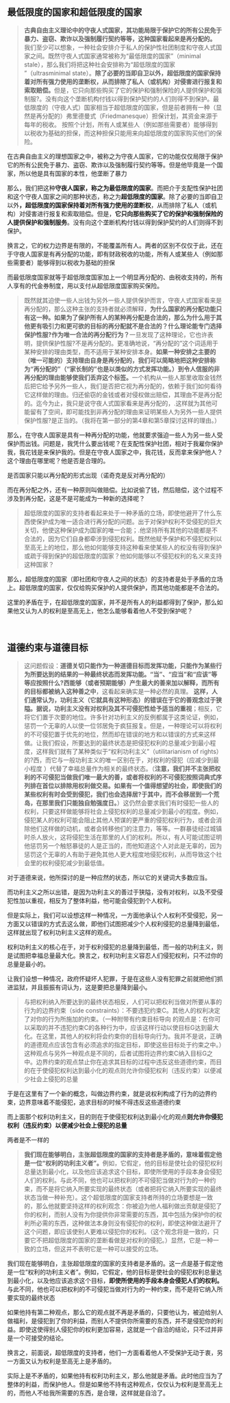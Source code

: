 <h2>最低限度的国家和超低限度的国家</h2><blockquote data-pid="ccR2ONB-"><b>古典自由主义理论中的守夜人式国家，其功能局限于保护它的所有公民免于暴力、盗窃、欺诈以及强制履行契约等等，这种国家看起来是再分配的。 </b>我们至少可以想象，一种社会安排介于私人的保护性社团制度和守夜人式国家之间。既然守夜人式国家通常被称为“最低限度的国家”（minimal stale），那么我们将把这种社会安排称为“超低限度的国家 ”（ultrasminimal state）。<b>除了必要的当即自卫以外，超低限度的国家保持着对所有强力使用的垄断权，从而排除了私人（或机构）对侵害进行报复和索取赔偿。</b>但是，它只向那些购买了它的保护和强制保险的人提供保护和强制服?。没有向这个垄断机构付钱以得到保护契约的人们则得不到保护。最低限度的（守夜人式）国家相当于超低限度的国家，但是前者拥有一种（显然是再分配的）弗里德曼式（Friedmanesque）担保计划，其资金来源于每年的税收。 按照个计划，所有人或某些人（例如那些需要者）能够得到以税收为基础的担保，而这种担保只能用来向超低限度的国家购买他们的保险。</blockquote><p data-pid="5BlsA6bB">在古典自由主义的理想国家之中，被称之为守夜人国家，它的功能仅仅局限于保护它的所有公民免于暴力、盗窃、欺诈以及强制履行契约等等。但是他毕竟是一个国家，所以他是具有国家的本性，他垄断了暴力</p><p data-pid="Xr-FpyGH">那么，我们把这种<b>守夜人国家，称之为最低限度的国家</b>。而把介于支配性保护社团和这个守夜人国家之间的那种状态，称之为<b>超低限度的国家</b>。除了必要的当即自卫以外<b>，超低限度的国家保持着对所有强力使用的垄断权</b>，从而排除了私人（或机构）对侵害进行报复和索取赔偿。但是，<b>它只向那些购买了它的保护和强制保险的人提供保护和强制服务</b>。没有向这个垄断机构付钱以得到保护契约的人们则得不到保护。</p><p data-pid="mIgrxa94">换言之，它的权力边界是有限的，不能覆盖所有人。两者的区别不仅仅于此，还在于守夜人国家是有再分配的功能，即有财政税收的功能，所有人或某些人（例如那些需要者）能够得到以税收为基础的担保</p><p data-pid="z8Uain_Y">而最低限度国家就等于超低限度国家加上一个明显再分配的、由税收支持的，所有人享有的代金券制度，用以支付从超低限度国家购买保险。</p><blockquote data-pid="V9pFh0mi">既然就其迫使一些人出钱为另外一些人提供保护而言，守夜人式国家看来是再分配的，那么这种主张的支持者就必须解释，<b>为什么国家的再分配功能只有这一种。如果为了保护所有人的某种再分配是合法的，那么为什么用于其他更有吸引力和更可欲的目标的再分配就不是合法的？什么理论能专门选择保护性服?作为唯一合法的再分配行为？</b>一旦发现了这种理论，它也许表明，提供保护性服?不是再分配的。更准确地说，“再分配的”这个词适用于某种安排的理由类型，而不适用于某种安排本身。<b>如果一种安排之主要的（唯一可能的）支持理由自身是再分配的，我们可以简略地把这种安排称为“再分配的”（“家长制的”也是以类似的方式发挥功能。）到令人信服的非再分配的理由能够使我们丢弃这个标签。</b>一个机构从一些人那里收取金钱然后把它给予另外一些人，我们是否把它视为再分配的，依赖于我们如何看待它这样做的理由。归还偷窃的金钱或者对侵权做出赔偿，其理由不是再分配的。迄今为止，我只是说守夜人式国家看来是再分配的，.这样就为其他可能留有了空间，即可能找到非再分配的理由来证明某些人为另外一些人提供保护性服?是正当的。（我将在第一部分的第4章和第5章探讨这样的理由。）</blockquote><p data-pid="b_hKaLYe">那么，在守夜人国家是具有一种再分配的功能，他就要求强迫一些人为另一些人受保护而出钱。问题是，我凭什么要出钱呢？在支配性保护社团，相对于我雇你保护我，我花钱是来保护我的。但是在守夜人国家之中，我花钱，反而拿来保护他人？这个理由在哪里呢？他是否是合理的。</p><p data-pid="qHLVTBOX">是否国家只能以再分配的形式出现（诺奇克是反对再分配的）</p><p data-pid="APw_Fh7i">而在再分配之外，还有一种原则叫做赔偿。比如说偷了钱，然后赔偿，这个过程不涉及到再分配，这是不是可能成为一种新的选择呢？</p><blockquote data-pid="q0bC9sY_">超低限度的国家的支持者看起来处于一种矛盾的立场，即使他避开了什么东西使保护成为唯一适合进行再分配的问题。出于对保护权利不受侵犯的巨大关切，他使这种保护成为国家的唯一合能；.他坚持所有其他的功能都是不合法的，因为它们自身都牵涉到侵犯权利。既然他赋予保护和不侵犯权利以至高无上的地位，那么他如何能够支持这种看来使某些人的权没有得到保护或疏于得到保护的超低限度的国家？他如何能够以不侵犯权利的名义来支持这种国家？</blockquote><p data-pid="ogsSCd5C">那么，超低限度的国家（即社团和守夜人之间的状态）的支持者是处于矛盾的立场上。超低限度的国家，仅仅给购买保护的人提供保护，而其他功能都是不合法的。</p><p data-pid="-wXBJ9fF">这里的矛盾在于，在超低限度的国家，并不是所有人的利益都得到了保护，那么如果他又认为人的权利是至高无上，他怎么能够看着他人不受到保护呢？</p><p><br></p><h2>道德约束与道德目标</h2><blockquote data-pid="pahvk-gv">这问题假设：<b>道德关切只能作为一种道德目标而发挥功能，只能作为某些行为所要达到的结果的一种最终状态而发挥功能。“当”、“应当”和“应该”等等应按照什么?西能够（或者预期能够）产生最大的善来加以解释，而所有的目标都被纳入这种善之中</b>，这看起来确实是一种必然的真理。 <b>这样，人们通常认为，功利主义（它就具有这种形态）的错误在于它的善观念过于狭隘。据说，功利主义没有对权利及其不可侵犯性给予适当的重视</b>；相反，它将它们置于次要的地位。许多针对功利主义的反例都属于这类论证，例如，惩罚一个无辜的人以使一位邻居免于疯狂报复。但是，一种理论可以将权利的不可侵犯置于优先的地位，然而却在错误的地方和以错误的方式来这样做。让我们假设，所要达到的最终状态是把侵犯权利的总量减少到最小程度，这样我们就有了某种类似于“权利功利主义”（utilitarianism of rights）的?西，而它与一般功利主义的唯一区别在于，对权利的侵犯（应减少到最小程度 ）代替了幸福总量作为相关的最终状态。（<b>注意，我们并不主张把权利的不可侵犯当做我们唯一最大的善，或者将权利的不可侵犯按照词典式序列排在首位以排除用权利做交易。如果有一个值得想望的社会，即使我们的某些权利有时会受到侵犯，我们也会选择居?于其中，而不会移居到一个荒岛，在那里我们只能独自勉强度日。</b>）这仍然会要求我们有时侵犯一些人的权利，只要这样做能够将社会上侵犯权利的总量减少到最小的程度。例如，侵犯某人的权利可能会阻止其他人预谋的更严重的侵犯权利行为，或者会消除他们这样做的动机，或者会转移他们的注意力，等等。一群暴徒经过城镇时杀人放火，这将侵犯生活在那里的人们的权利。所以，有人可能试图证明他惩罚另一个触怒暴徒的人是正当的，而他知道这个人对此是无辜的，因为惩罚这个无辜的人有助于避免其他人更大程度地侵犯权利，从而导致这个社会里的权利侵犯减少到最低值。</blockquote><p data-pid="hWnceRKp">对于道德来说，他所探讨的是一种应然的状态，所以它的关键词大多数应当。</p><p data-pid="DQGNdfFq">而功利主义之所以出错，是因为功利主义的善过于狭隘，没有对权利，以及不受侵犯性加以重视，相反为了整体利益，他可能会侵犯到个人权利。</p><p data-pid="t0VIwbCT">但是实际上，我们可以设想这样一种情况，一方面他承认个人权利不受侵犯，另一方面又以错误的方式去这么做，即他们试图把减少个人权利侵犯的总量降到最低，这样就出现了权利功利主义这样的观点。</p><p data-pid="iZsaXRZA">权利功利主义的核心在于，对于权利侵犯的总量降到最低，而一般的功利主义，则是试图把幸福总量最大化。换言之，权利功利主义容忍人们侵犯权利，只不过你的总量是最小的。</p><p data-pid="CRCjhSv-">让我们设想一种情况，政府怀疑坏人犯罪，于是在这些人没有犯罪之前就把他们抓进监狱，并且振振有词认为，这是要把总量降到最小。</p><blockquote data-pid="FZ3BnAdI">与把权利纳入所要达到的最终状态相反，人们可以把权利当做对所要从事的行为的边界约束（side constraints）：不要违犯约束C。其他人的权利决定了对你的行为所施加的约束。（一种附带有约束目标导向 的观点是：在你可以采取的并不违犯约束C的各种行为中，应该这样行动以使目标G达到最大化。在这里，其他人的权利将会约束你的目标导向行为。我并不是说，正确的道德观点应该包含有必须追求的指定目标，即使这些目标处于约束之中。）这种观点与另外一种观点是不同的，后者试图将边界约束C纳入目标G之中。边界约束的观点禁止你在追求其目标的过程中违反这些道德约束，而目的在于使侵犯权利达到最小化的观点则允许你侵犯权利（违反约束）以便减少社会上侵犯的总量</blockquote><p data-pid="7YeCUJHH">于是在这里有了一个新的概念，叫做边界约束，就是说权利构成了行为的边界约束，边界意味着不能侵犯，追求目标的时候不得违反这些道德约束</p><p data-pid="HglLOYpM">而上面那个权利功利主义，目的则在于使侵犯权利达到最小化的观点<b>则允许你侵犯权利（违反约束）以便减少社会上侵犯的总量</b></p><p data-pid="dDuX-hqx">两者是不一样的</p><blockquote data-pid="67wM8ACC"><b>我们现在能够明白，主张超低限度的国家的支持者是矛盾的，意味着假定他是一位“权利的功利主义者”。</b>例如，它假定，他的目标是使社会的侵犯权利总量达到最小化，以及他应该追求这个目标，即使所使用的手段本身会侵犯人们的权利。与此不同，他也可以把权利的不可侵犯当做对行为的一种约束，而不是将它纳入所要实现的最终状态（或者把将它纳入所要实现的最终状态当做一种补充）。这个超低限度的国家支持者所持的立场要想是一致的，那么他就要坚持这样的权利观念：你被迫为他人福利做出贡献是侵犯了你的权利，而别人没有为你提供你非常需要的东西，其中包括为保护你的权利所必需的东西，这种做法本身则没有侵犯你的权利，即使这种做法避开了这个问题，即应该使别人更难以侵犯你的权利。（这个观念将是一致的，只要它不把超低限度的国家的垄断看做是对权利的侵犯。）显然，它是一种一致的立场，但这并不表明它是一种可以接受的立场。</blockquote><p data-pid="aeQ7xymS">我们现在能够明白，主张超低限度的国家的支持者是矛盾的。这一点是基于假定他是一位“权利的功利主义者”。例如，它假定，他的目标是使社会的侵犯权利总量达到最小化，以及他应该追求这个目标，<b>即使所使用的手段本身会侵犯人们的权利。</b>与此不同，他也可以把权利的不可侵犯当做对行为的一种约束，而不是将它纳入所要实现的最终状态</p><p data-pid="pTcKKnOH">如果他持有第二种观点，那么它的观点就不再是矛盾的，只要他认为，被迫给别人做福利，是侵犯到了你的利益，而别人不提供你所需要的东西，并不是侵犯你的利益。即使这使得别人侵犯你的权利更加容易，这就是一个自洽的结论，只不过并非是一个可接受的结论。</p><p data-pid="jBik0Pt9">换言之，前面说，超低限度的支持者，他们一方面看着他人不受保护无动于衷，另一方面又认为权利是至高无上是矛盾的。</p><p data-pid="M6pPw-X1">实际上是不矛盾的，如果他持有权利功利主义，那么他就是矛盾。此时他应当为了整体的利益，而保护他人。但是如果他不持有这种观点，仅仅认为权利是至高无上的，而他人不给我所需要的东西，是合理，这样就是自洽了。</p><p></p><p></p><p></p><p></p>